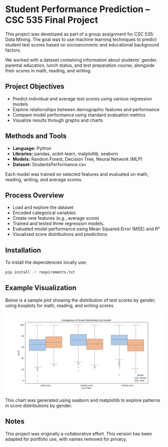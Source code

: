 # Student Performance Prediction – CSC 535 Final Project

This project was developed as part of a group assignment for CSC 535: Data Mining. The goal was to use machine learning techniques to predict student test scores based on socioeconomic and educational background factors.

We worked with a dataset containing information about students' gender, parental education, lunch status, and test preparation course, alongside their scores in math, reading, and writing.

## Project Objectives

- Predict individual and average test scores using various regression models
- Explore relationships between demographic features and performance
- Compare model performance using standard evaluation metrics
- Visualize results through graphs and charts

## Methods and Tools

- **Language:** Python
- **Libraries:** pandas, scikit-learn, matplotlib, seaborn
- **Models:** Random Forest, Decision Tree, Neural Network (MLP)
- **Dataset:** StudentsPerformance.csv

Each model was trained on selected features and evaluated on math, reading, writing, and average scores.

## Process Overview

- Load and explore the dataset
- Encoded categorical variables
- Create new features (e.g., average score)
- Trained and tested three regression models.
- Evaluated model performance using Mean Squared Error (MSE) and R²
- Visualized score distributions and predictions

## Installation

To install the dependencies locally use: 
```bash
pip install -r requirements.txt
```

## Example Visualization

Below is a sample plot showing the distribution of test scores by gender, using boxplots for math, reading, and writing scores.

![Score Distribution by Gender](./score_distribution_by_gender.png)

This chart was generated using seaborn and matplotlib to explore patterns in score distributions by gender.

## Notes

This project was originally a collaborative effort. This version has been adapted for portfolio use, with names removed for privacy.